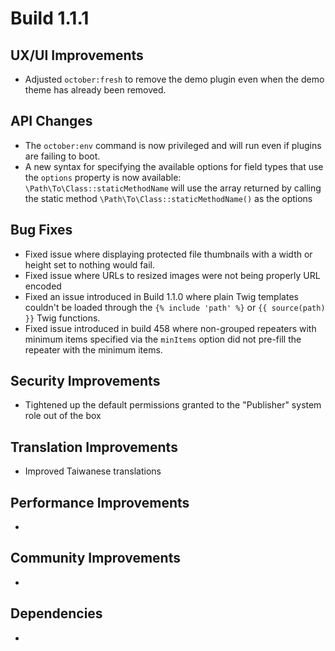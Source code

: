# Build 1.1.1

## UX/UI Improvements
- Adjusted `october:fresh` to remove the demo plugin even when the demo theme has already been removed.

## API Changes
- The `october:env` command is now privileged and will run even if plugins are failing to boot.
- A new syntax for specifying the available options for field types that use the `options` property is now available: `\Path\To\Class::staticMethodName` will use the array returned by calling the static method `\Path\To\Class::staticMethodName()` as the options

## Bug Fixes
- Fixed issue where displaying protected file thumbnails with a width or height set to nothing would fail.
- Fixed issue where URLs to resized images were not being properly URL encoded
- Fixed an issue introduced in Build 1.1.0 where plain Twig templates couldn't be loaded through the `{% include 'path' %}` or `{{ source(path) }}` Twig functions.
- Fixed issue introduced in build 458 where non-grouped repeaters with minimum items specified via the `minItems` option did not pre-fill the repeater with the minimum items.

## Security Improvements
- Tightened up the default permissions granted to the "Publisher" system role out of the box

## Translation Improvements
- Improved Taiwanese translations

## Performance Improvements
-

## Community Improvements
-

## Dependencies
-
